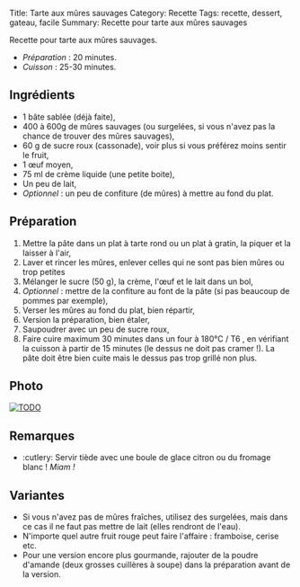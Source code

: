 Title: Tarte aux mûres sauvages
Category: Recette
Tags: recette, dessert, gateau, facile
Summary: Recette pour tarte aux mûres sauvages

Recette pour tarte aux mûres sauvages.

- *Préparation* : 20 minutes.
- *Cuisson* : 25-30 minutes.

## Ingrédients
- 1 bâte sablée (déjà faite),
- 400 à 600g de mûres sauvages (ou surgelées, si vous n'avez pas la chance de trouver des mûres sauvages),
- 60 g de sucre roux (cassonade), voir plus si vous préférez moins sentir le fruit,
- 1 œuf moyen,
- 75 ml de crème liquide (une petite boite),
- Un peu de lait,
- *Optionnel* : un peu de confiture (de mûres) à mettre au fond du plat.

## Préparation
1. Mettre la pâte dans un plat à tarte rond ou un plat à gratin, la piquer et la laisser à l'air,
2. Laver et rincer les mûres, enlever celles qui ne sont pas bien mûres ou trop petites
3. Mélanger le sucre (50 g), la crème, l'œuf et le lait dans un bol,
4. *Optionnel* : mettre de la confiture au font de la pâte (si pas beaucoup de pommes par exemple),
5. Verser les mûres au fond du plat, bien répartir,
6. Version la préparation, bien étaler,
7. Saupoudrer avec un peu de sucre roux,
7. Faire cuire maximum 30 minutes dans un four à 180°C / T6 <i class="fa fa-thermometer-full" aria-hidden="true"></i>, en vérifiant la cuisson à partir de 15 minutes (le dessus ne doit pas cramer !). La pâte doit être bien cuite mais le dessus pas trop grillé non plus.

## Photo
[![TODO]({filename}images/blank.png)](#)

## Remarques
- :cutlery: Servir tiède avec une boule de glace citron ou du fromage blanc ! *Miam !*

## Variantes
- Si vous n'avez pas de mûres fraîches, utilisez des surgelées, mais dans ce cas il ne faut pas mettre de lait (elles rendront de l'eau).
- N'importe quel autre fruit rouge peut faire l'affaire : framboise, cerise etc.
- Pour une version encore plus gourmande, rajouter de la poudre d'amande (deux grosses cuillères à soupe) dans la préparation avant de la version.
